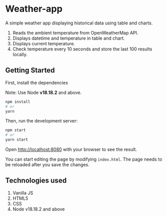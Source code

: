 # Weather-app
A simple weather app displaying historical data using table and charts.

1. Reads the ambient temperature from OpenWeatherMap API.
2. Displays datetime and temperature in table and chart.
3. Displays current temperature.
4. Check temperature every 10 seconds and store the last 100 results locally. 

## Getting Started

First, install the dependencies

Note: Use Node **v18.18.2** and above.

```bash
npm install
# or
yarn
```

Then, run the development server:

```bash
npm start
# or
yarn start
```

Open [http://localhost:8080](http://localhost:8080) with your browser to see the result.

You can start editing the page by modifying `index.html`. The page needs to be reloaded after you save the changes.




## Technologies used

1. Vanilla JS
2. HTML5
3. CSS
4. Node v18.18.2 and above

